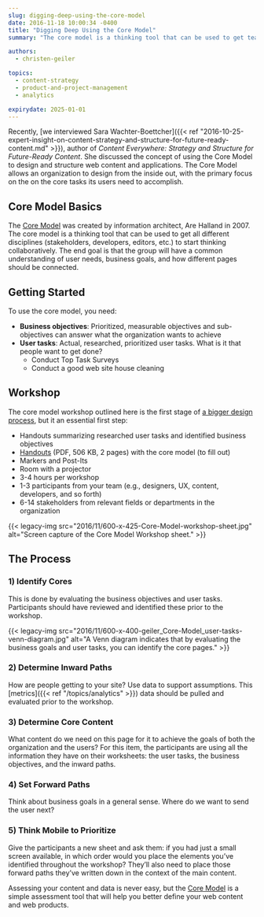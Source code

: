 ```yaml
---
slug: digging-deep-using-the-core-model
date: 2016-11-18 10:00:34 -0400
title: "Digging Deep Using the Core Model"
summary: "The core model is a thinking tool that can be used to get team members from different perspectives (stakeholders, developers, editors, etc.) to start thinking collaboratively. The end goal is that the group will have a common understanding of user needs, business goals, and how different pages should be connected."

authors:
  - christen-geiler

topics:
  - content-strategy
  - product-and-project-management
  - analytics

expirydate: 2025-01-01
---
```


Recently, [we interviewed Sara Wachter-Boettcher]({{< ref "2016-10-25-expert-insight-on-content-strategy-and-structure-for-future-ready-content.md" >}}), author of _Content Everywhere: Strategy and Structure for Future-Ready Content_. She discussed the concept of using the Core Model to design and structure web content and applications. The Core Model allows an organization to design from the inside out, with the primary focus on the on the core tasks its users need to accomplish.

## Core Model Basics

The [Core Model](http://www.slideshare.net/aregh/core-model-workshop) was created by information architect, Are Halland in 2007. The core model is a thinking tool that can be used to get all different disciplines (stakeholders, developers, editors, etc.) to start thinking collaboratively. The end goal is that the group will have a common understanding of user needs, business goals, and how different pages should be connected.

## Getting Started

To use the core model, you need:

* **Business objectives**: Prioritized, measurable objectives and sub-objectives can answer what the organization wants to achieve
* **User tasks**: Actual, researched, prioritized user tasks. What is it that people want to get done? 
   * Conduct Top Task Surveys
   * Conduct a good web site house cleaning

## Workshop

The core model workshop outlined here is the first stage of [a bigger design process](http://alistapart.com/article/the-core-model-designing-inside-out-for-better-results), but it an essential first step:

* Handouts summarizing researched user tasks and identified business objectives
* [Handouts](http://iallenkelhet.no/wp-content/uploads/sites/2/2014/05/Ida-Aalen-Core-page-handouts.pdf) (PDF, 506 KB, 2 pages) with the core model (to fill out)
* Markers and Post-Its
* Room with a projector
* 3-4 hours per workshop
* 1-3 participants from your team (e.g., designers, UX, content, developers, and so forth)
* 6-14 stakeholders from relevant fields or departments in the organization

{{< legacy-img src="2016/11/600-x-425-Core-Model-workshop-sheet.jpg" alt="Screen capture of the Core Model Workshop sheet." >}}

## The Process

### 1) Identify Cores

This is done by evaluating the business objectives and user tasks.  Participants should have reviewed and identified these prior to the workshop.

{{< legacy-img src="2016/11/600-x-400-geiler_Core-Model_user-tasks-venn-diagram.jpg" alt="A Venn diagram indicates that by evaluating the business goals and user tasks, you can identify the core pages." >}}

### 2) Determine Inward Paths

How are people getting to your site? Use data to support assumptions. This [metrics]({{< ref "/topics/analytics" >}}) data should be pulled and evaluated prior to the workshop.

### 3) Determine Core Content

What content do we need on this page for it to achieve the goals of both the organization and the users? For this item, the participants are using all the information they have on their worksheets: the user tasks, the business objectives, and the inward paths.

### 4) Set Forward Paths

Think about business goals in a general sense. Where do we want to send the user next?

### 5) Think Mobile to Prioritize

Give the participants a new sheet and ask them: if you had just a small screen available, in which order would you place the elements you’ve identified throughout the workshop? They’ll also need to place those forward paths they’ve written down in the context of the main content.

Assessing your content and data is never easy, but the [Core Model](http://alistapart.com/article/the-core-model-designing-inside-out-for-better-results) is a simple assessment tool that will help you better define your web content and web products.
